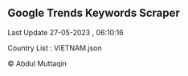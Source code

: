 

## Google Trends Keywords Scraper 
 
Last Update 27-05-2023 , 06:10:16

Country List :
VIETNAM.json



© Abdul Muttaqin 
